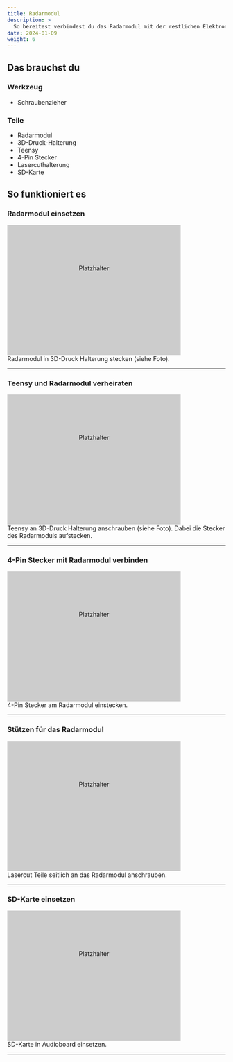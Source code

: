 ```yaml
---
title: Radarmodul
description: >
  So bereitest verbindest du das Radarmodul mit der restlichen Elektronik und bereitest den Einbau ins Gehäuse vor.  
date: 2024-01-09
weight: 6
---
```


## Das brauchst du

<div class="row style="height: 100vh;">
    <div class="col-md-6">
       <h3>Werkzeug</h3>
       <ul>
       <li>Schraubenzieher</li>
       </ul>
</div>
    <div class="col-md-6">
<h3>Teile</h3>
<ul>
       <li>Radarmodul</li>
              <li>3D-Druck-Halterung</li>
              <li>Teensy</li>
              <li>4-Pin Stecker</li>
              <li>Lasercuthalterung</li>
              <li>SD-Karte</li>
       </ul> 
       </div>
</div>

## So funktioniert es 
### Radarmodul einsetzen
<div class="row">
    <div class="col-md-6">
       <div style="width: 400px; height: 300px; background-color: #cccccc; text-align: center; line-height: 200px;">
    Platzhalter
</div> 
</div>
    <div class="col-md-6 d-flex align-items-center">
Radarmodul in 3D-Druck Halterung stecken (siehe Foto).
    </div>
</div>
<hr class="my-4"> <!-- Trennlinie -->

### Teensy und Radarmodul verheiraten
<div class="row">
    <div class="col-md-6">
       <div style="width: 400px; height: 300px; background-color: #cccccc; text-align: center; line-height: 200px;">
    Platzhalter
</div> </div>
    <div class="col-md-6 d-flex align-items-center">
Teensy an 3D-Druck Halterung anschrauben (siehe Foto). Dabei die Stecker des Radarmoduls aufstecken.
    </div>
</div>
<hr class="my-4"> <!-- Trennlinie -->

### 4-Pin Stecker mit Radarmodul verbinden
<div class="row style="height: 100vh;">
    <div class="col-md-6">
       <div style="width: 400px; height: 300px; background-color: #cccccc; text-align: center; line-height: 200px;">
    Platzhalter
</div> </div>
    <div class="col-md-6 d-flex align-items-center">
4-Pin Stecker am Radarmodul einstecken.
    </div>
</div>
<hr class="my-4"> <!-- Trennlinie -->

### Stützen für das Radarmodul
<div class="row style="height: 100vh;">
    <div class="col-md-6">
       <div style="width: 400px; height: 300px; background-color: #cccccc; text-align: center; line-height: 200px;">
    Platzhalter
</div> </div>
    <div class="col-md-6 d-flex align-items-center">
Lasercut Teile seitlich an das Radarmodul anschrauben.
    </div>
</div>
<hr class="my-4"> <!-- Trennlinie -->

### SD-Karte einsetzen
<div class="row style="height: 100vh;">
    <div class="col-md-6">
       <div style="width: 400px; height: 300px; background-color: #cccccc; text-align: center; line-height: 200px;">
    Platzhalter
</div> </div>
    <div class="col-md-6 d-flex align-items-center">
SD-Karte in Audioboard einsetzen.
    </div>
</div>
<hr class="my-4"> <!-- Trennlinie -->



